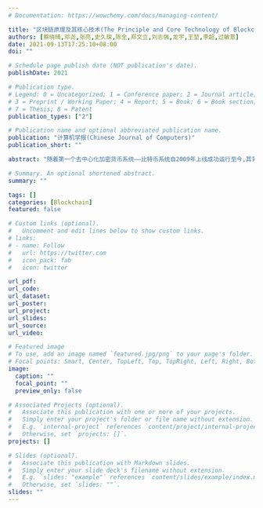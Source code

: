 ```yaml
---
# Documentation: https://wowchemy.com/docs/managing-content/

title: "区块链原理及其核心技术(The Principle and Core Technology of Blockchain)"
authors: [蔡晓晴,邓尧,张亮,史久琛,陈全,郑文立,刘志强,龙宇,王堃,李超,过敏意]
date: 2021-09-13T17:25:10+08:00
doi: ""

# Schedule page publish date (NOT publication's date).
publishDate: 2021

# Publication type.
# Legend: 0 = Uncategorized; 1 = Conference paper; 2 = Journal article;
# 3 = Preprint / Working Paper; 4 = Report; 5 = Book; 6 = Book section;
# 7 = Thesis; 8 = Patent
publication_types: ["2"]

# Publication name and optional abbreviated publication name.
publication: "计算机学报(Chinese Journal of Computers)"
publication_short: ""

abstract: "随着第一个去中心化加密货币系统——比特币系统自2009年上线成功运行至今,其背后的区块链技术也受到广泛关注.区块链技术独有的去中心化、去信任的特性,为构建价值互联平台提供了可能.在比特币白皮书中,区块链的概念十分模糊,而现有的一些介绍区块链的文章中,也多从抽象层次进行介绍,对于更深入的后续研究提供的帮助十分有限.本文首先将区块链技术从具体应用场景中抽象出来,提取出其五层核心架构,并就其中数据、网络、共识三层基础架构作详细说明.这三层架构包含了区块链系统中的三大核心技术:密码学、共识算法、网络.文中介绍这三种技术的研究现状,能够使读者迅速了解区块链技术的发展状况,并能根据自己的需要进行深入阅读.最后,介绍了区块链目前的应用现状和技术展望."

# Summary. An optional shortened abstract.
summary: ""

tags: []
categories: [Blockchain]
featured: false

# Custom links (optional).
#   Uncomment and edit lines below to show custom links.
# links:
# - name: Follow
#   url: https://twitter.com
#   icon_pack: fab
#   icon: twitter

url_pdf:
url_code:
url_dataset:
url_poster:
url_project:
url_slides:
url_source:
url_video:

# Featured image
# To use, add an image named `featured.jpg/png` to your page's folder. 
# Focal points: Smart, Center, TopLeft, Top, TopRight, Left, Right, BottomLeft, Bottom, BottomRight.
image:
  caption: ""
  focal_point: ""
  preview_only: false

# Associated Projects (optional).
#   Associate this publication with one or more of your projects.
#   Simply enter your project's folder or file name without extension.
#   E.g. `internal-project` references `content/project/internal-project/index.md`.
#   Otherwise, set `projects: []`.
projects: []

# Slides (optional).
#   Associate this publication with Markdown slides.
#   Simply enter your slide deck's filename without extension.
#   E.g. `slides: "example"` references `content/slides/example/index.md`.
#   Otherwise, set `slides: ""`.
slides: ""
---
```

